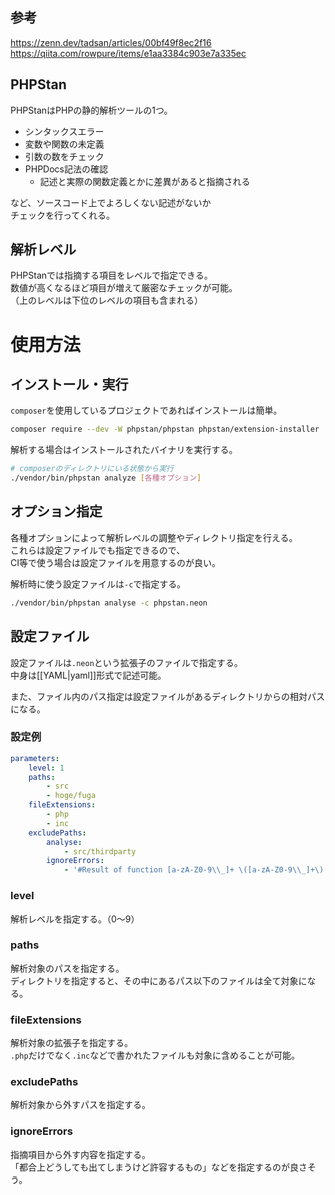 ## 参考
https://zenn.dev/tadsan/articles/00bf49f8ec2f16  
https://qiita.com/rowpure/items/e1aa3384c903e7a335ec

## PHPStan
PHPStanはPHPの静的解析ツールの1つ。  

* シンタックスエラー
* 変数や関数の未定義
* 引数の数をチェック
* PHPDocs記法の確認
  - 記述と実際の関数定義とかに差異があると指摘される

など、ソースコード上でよろしくない記述がないか  
チェックを行ってくれる。

## 解析レベル
PHPStanでは指摘する項目をレベルで指定できる。  
数値が高くなるほど項目が増えて厳密なチェックが可能。  
（上のレベルは下位のレベルの項目も含まれる）

# 使用方法
## インストール・実行
`composer`を使用しているプロジェクトであればインストールは簡単。
```bash
composer require --dev -W phpstan/phpstan phpstan/extension-installer
```
解析する場合はインストールされたバイナリを実行する。
```bash
# composerのディレクトリにいる状態から実行
./vendor/bin/phpstan analyze [各種オプション]
```

## オプション指定
各種オプションによって解析レベルの調整やディレクトリ指定を行える。  
これらは設定ファイルでも指定できるので、  
CI等で使う場合は設定ファイルを用意するのが良い。

解析時に使う設定ファイルは`-c`で指定する。
```bash
./vendor/bin/phpstan analyse -c phpstan.neon
```

## 設定ファイル
設定ファイルは`.neon`という拡張子のファイルで指定する。  
中身は[[YAML|yaml]]形式で記述可能。

また、ファイル内のパス指定は設定ファイルがあるディレクトリからの相対パスになる。

### 設定例
```yaml
parameters:
	level: 1
	paths:
		- src
		- hoge/fuga
	fileExtensions:
		- php
		- inc
	excludePaths:
		analyse:
			- src/thirdparty
		ignoreErrors:
			- '#Result of function [a-zA-Z0-9\\_]+ \([a-zA-Z0-9\\_]+\) is used\.#'
```

### level
解析レベルを指定する。（0〜9）

### paths
解析対象のパスを指定する。  
ディレクトリを指定すると、その中にあるパス以下のファイルは全て対象になる。

### fileExtensions
解析対象の拡張子を指定する。  
`.php`だけでなく`.inc`などで書かれたファイルも対象に含めることが可能。

### excludePaths
解析対象から外すパスを指定する。

### ignoreErrors
指摘項目から外す内容を指定する。  
「都合上どうしても出てしまうけど許容するもの」などを指定するのが良さそう。